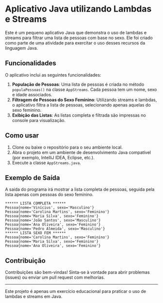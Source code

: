 # Aplicativo Java utilizando Lambdas e Streams

Este é um pequeno aplicativo Java que demonstra o uso de lambdas e streams para filtrar uma lista de pessoas com base no sexo. Ele foi criado como parte de uma atividade para exercitar o uso desses recursos da linguagem Java.

## Funcionalidades

O aplicativo inclui as seguintes funcionalidades:

1. **População de Pessoas**: Uma lista de pessoas é criada no método `populaPessoas()` na classe `AppStreams`. Cada pessoa tem um nome, sexo e idade associados.
2. **Filtragem de Pessoas do Sexo Feminino**: Utilizando streams e lambdas, o aplicativo filtra a lista de pessoas, selecionando apenas aquelas do sexo feminino.
3. **Exibição das Listas**: As listas completa e filtrada são impressas no console para visualização.

## Como usar

1. Clone ou baixe o repositório para o seu ambiente local.
2. Abra o projeto em um ambiente de desenvolvimento Java compatível (por exemplo, IntelliJ IDEA, Eclipse, etc.).
3. Execute a classe `AppStreams.java`.

## Exemplo de Saída

A saída do programa irá mostrar a lista completa de pessoas, seguida pela lista apenas com pessoas do sexo feminino.

```
****** LISTA COMPLETA ******
Pessoa{nome='Vinícius', sexo='Masculino'}
Pessoa{nome='Carolina Martins', sexo='Feminino'}
Pessoa{nome='Maria Silva', sexo='Feminino'}
Pessoa{nome='João Santos', sexo='Masculino'}
Pessoa{nome='Ana Oliveira', sexo='Feminino'}
Pessoa{nome='Pedro Almeida', sexo='Masculino'}
****** LISTA SEXO FEM ******
Pessoa{nome='Carolina Martins', sexo='Feminino'}
Pessoa{nome='Maria Silva', sexo='Feminino'}
Pessoa{nome='Ana Oliveira', sexo='Feminino'}
```

## Contribuição

Contribuições são bem-vindas! Sinta-se à vontade para abrir problemas (issues) ou enviar um pull request com melhorias.

---
Este projeto é apenas um exercício educacional para praticar o uso de lambdas e streams em Java.
